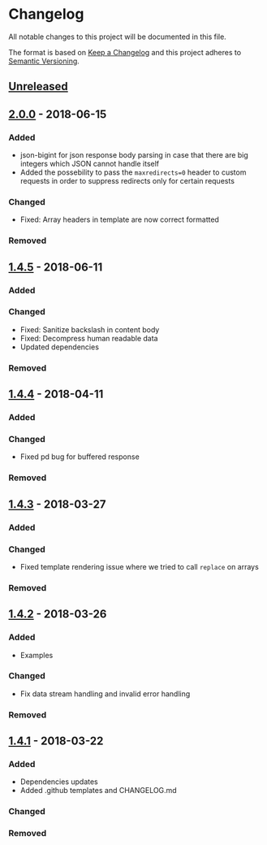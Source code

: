 # Changelog
All notable changes to this project will be documented in this file.

The format is based on [Keep a Changelog](http://keepachangelog.com/en/1.0.0/)
and this project adheres to [Semantic Versioning](http://semver.org/spec/v2.0.0.html).

## [Unreleased]

## [2.0.0] - 2018-06-15
### Added
- json-bigint for json response body parsing in case that there are big integers which JSON cannot handle itself
- Added the possebility to pass the `maxredirects=0` header to custom requests in order to suppress redirects only for certain requests
### Changed
- Fixed: Array headers in template are now correct formatted
### Removed

## [1.4.5] - 2018-06-11
### Added
### Changed
- Fixed: Sanitize backslash in content body
- Fixed: Decompress human readable data
- Updated dependencies
### Removed

## [1.4.4] - 2018-04-11
### Added
### Changed
- Fixed pd bug for buffered response
### Removed

## [1.4.3] - 2018-03-27
### Added

### Changed
- Fixed template rendering issue where we tried to call `replace` on arrays

### Removed

## [1.4.2] - 2018-03-26
### Added
- Examples

### Changed
- Fix data stream handling and invalid error handling

### Removed


## [1.4.1] - 2018-03-22
### Added
- Dependencies updates
- Added .github templates and CHANGELOG.md

### Changed

### Removed

[Unreleased]: https://github.com/mbaertschi/node-vcr/compare/v2.0.0...HEAD
[2.0.0]: https://github.com/mbaertschi/node-vcr/compare/v1.4.5...v2.0.0
[1.4.5]: https://github.com/mbaertschi/node-vcr/compare/v1.4.4...v1.4.5
[1.4.4]: https://github.com/mbaertschi/node-vcr/compare/v1.4.3...v1.4.4
[1.4.3]: https://github.com/mbaertschi/node-vcr/compare/v1.4.2...v1.4.3
[1.4.2]: https://github.com/mbaertschi/node-vcr/compare/v1.4.1...v1.4.2
[1.4.1]: https://github.com/mbaertschi/node-vcr/compare/v1.2.0...v1.4.1
